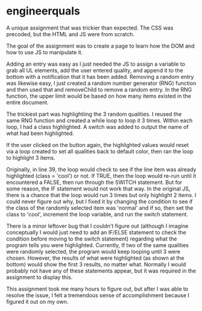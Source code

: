 # engineerquals
A unique assignment that was trickier than expected. The CSS was precoded, but the HTML and JS were from scratch. 

The goal of the assignment was to create a page to learn how the DOM and how to use JS to manipulate it. 

Adding an entry was easy as I just needed the JS to assign a variable to grab all UL elements, add the user entered quality, and append it to the bottom with a notification that it has been added.  Removing a random entry was likewise easy, I just created a random number generator (RNG) function and then used that and removeChild to remove a random entry.  In the RNG function, the upper limit would be based on how many items existed in the entire document. 

The trickiest part was highlightiing the 3 random qualities. I reused the same RNG function and created a while loop to loop it 3 times. Within each loop, I had a class highlighted. A switch was added to output the name of what had been highlighted. 

If the user clicked on the button again, the highlighted values would reset via a loop created to set all qualities back to default color, then ran the loop to highlight 3 items. 

Originally, in line 39, the loop would check to see if the line item was already highlighted (class = 'cool') or not. If TRUE, then the loop would re-run until it encountered a FALSE, then run through the SWITCH statement. But for some reason, the IF statement would not work that way. In the original JS, there is a chance that the loop would run 3 times but only highlight 2 items. I could never figure out why, but I fixed it by changing the condition to see if the class of the randomly selected item was 'normal' and if so, then set the class to 'cool', increment the loop variable, and run the switch statement. 

There is a minor leftover bug that I couldn't figure out (although I imagine conceptually I would just need to add an IF/ELSE statement to check the condition before moving to the switch statement) regarding what the program tells you were highlighted.  Currently, If two of the same qualities were randomly selected, the program would keep looping until 3 were chosen. However, the results of what were highlighted (as shown at the bottom) would show the first 3 results, no matter what. Normally I would probably not have any of these statements appear, but it was required in the assignment to display this.

This assignment took me many hours to figure out, but after I was able to resolve the issue, I felt a tremendous sense of accomplishment because I figured it out on my own. 
